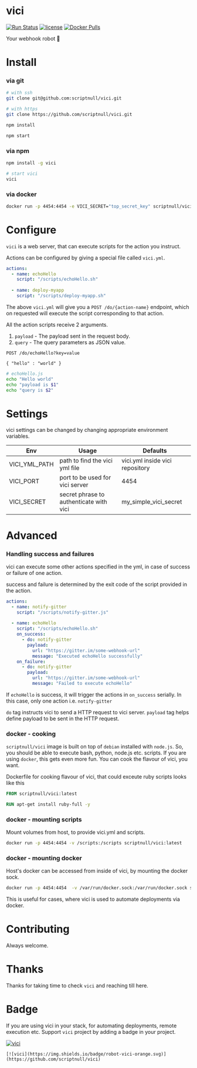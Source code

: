 # vici
[![Run Status](https://api.shippable.com/projects/57c3ab672c7f4e0e00a55c2d/badge?branch=master)](https://app.shippable.com/projects/57c3ab672c7f4e0e00a55c2d)
[![license](https://img.shields.io/github/license/mashape/apistatus.svg?maxAge=2592000)]()
[![Docker Pulls](https://img.shields.io/docker/pulls/scriptnull/vici.svg?maxAge=2592000)](https://hub.docker.com/r/scriptnull/vici/)

Your webhook robot :ribbon:

# Install

### via git
```bash
# with ssh
git clone git@github.com:scriptnull/vici.git

# with https
git clone https://github.com/scriptnull/vici.git

npm install

npm start
```

### via npm
```bash
npm install -g vici

# start vici
vici
```

### via docker
```bash
docker run -p 4454:4454 -e VICI_SECRET="top_secret_key" scriptnull/vici:latest
```

# Configure
`vici` is a web server, that can execute scripts for the action you instruct.

Actions can be configured by giving a special file called `vici.yml`.

```yml
actions:
  - name: echoHello
    script: "/scripts/echoHello.sh"
    
  - name: deploy-myapp
    script: "/scripts/deploy-myapp.sh"
```

The above `vici.yml` will give you a `POST /do/{action-name}` endpoint, which on requested will execute the script corresponding to that action.

All the action scripts receive 2 arguments.

1. `payload` - The payload sent in the request body.
2. `query` - The query parameters as JSON value.

```
POST /do/echoHello?key=value

{ "hello" : "world" }
```

```bash
# echoHello.js
echo "Hello world"
echo "payload is $1" 
echo "query is $2"
```

# Settings
vici settings can be changed by changing appropriate environment variables.

| Env | Usage | Defaults |
|-----|---------|--------|
| VICI_YML_PATH |  path to find the vici yml file | vici.yml inside vici repository |
| VICI_PORT     | port to be used for vici server | 4454 |
| VICI_SECRET   | secret phrase to authenticate with vici | my_simple_vici_secret |

# Advanced
### Handling success and failures
vici can execute some other actions specified in the yml, in case of success or failure of one action.

success and failure is determined by the exit code of the script provided in the action.

```yml
actions:
  - name: notify-gitter
    script: "/scripts/notify-gitter.js"
    
  - name: echoHello
    script: "/scripts/echoHello.sh"
    on_success:
      - do: notify-gitter
        payload:
          url: "https://gitter.im/some-webhook-url"
          message: "Executed echoHello successfully"
    on_failure:
      - do: notify-gitter
        payload:
          url: "https://gitter.im/some-webhook-url"
          message: "Failed to execute echoHello"
```

If `echoHello` is success, it will trigger the actions in `on_success` serially. In this case, only one action i.e. `notify-gitter`

`do` tag instructs vici to send a HTTP request to vici server. `payload` tag helps define payload to be sent in the HTTP request.

### docker - cooking
`scriptnull/vici` image is built on top of `debian` installed with `node.js`. So, you should be able to execute bash, python, node.js etc. scripts. If you are using `docker`, this gets even more fun. You can cook the flavour of vici, you want.

Dockerfile for cooking flavour of vici, that could exceute ruby scripts looks like this

```Dockerfile
FROM scriptnull/vici:latest

RUN apt-get install ruby-full -y
```

### docker - mounting scripts
Mount volumes from host, to provide vici.yml and scripts.
```bash
docker run -p 4454:4454 -v /scripts:/scripts scriptnull/vici:latest
```

### docker - mounting docker
Host's docker can be accessed from inside of vici, by mounting the docker sock.
```bash
docker run -p 4454:4454  -v /var/run/docker.sock:/var/run/docker.sock scriptnull/vici:latest
```
This is useful for cases, where vici is used to automate deployments via docker.


# Contributing
Always welcome.

# Thanks
Thanks for taking time to check `vici` and reaching till here.

# Badge
If you are using vici in your stack, for automating deployments, remote execution etc. Support `vici` project by adding a badge in your project.

[![vici](https://img.shields.io/badge/robot-vici-orange.svg)](https://github.com/scriptnull/vici)

```
[![vici](https://img.shields.io/badge/robot-vici-orange.svg)](https://github.com/scriptnull/vici)
```
